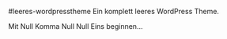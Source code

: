 #leeres-wordpresstheme
Ein komplett leeres WordPress Theme.

Mit Null Komma Null Null Eins beginnen...
